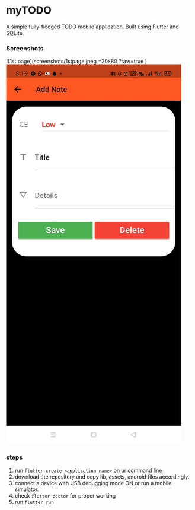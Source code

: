 # myTODO
A simple fully-fledged TODO mobile application. 
Built using Flutter and SQLite.

### Screenshots

![1st page](screenshots/1stpage.jpeg =20x80 ?raw=true )  ![2nd page](screenshots/2ndpage.jpeg?raw=true ) 


### steps
1. run `flutter create <application name>` on ur command line
2. download the repository and copy lib, assets, android files accordingly.
3. connect a device with USB debugging mode ON or run a mobile simulator.
4. check `flutter doctor` for proper working
5. run `flutter run`
